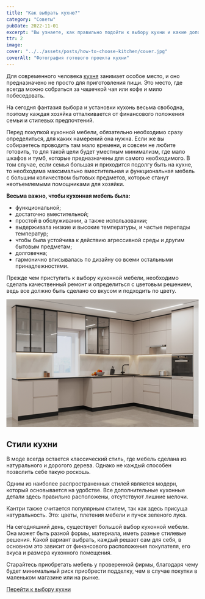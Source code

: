 ```yaml
---
title: "Как выбрать кухню?"
category: "Советы"
pubDate: 2022-11-01
excerpt: "Вы узнаете, как правильно подойти к выбору кухни и какие дополнительные опции помогут сделать её максимально удобной и красивой. "
ttr: 2
image:
cover: "../../assets/posts/how-to-choose-kitchen/cover.jpg"
coverAlt: "Фотография готового проекта кухни"
---
```


Для современного человека [кухня](/rosmebeli/catalog) занимает особое место, и оно предназначено не просто для приготовления пищи. Это место, где всегда можно собраться за чашечкой чая или кофе и мило побеседовать.

На сегодня фантазия выбора и установки кухонь весьма свободна, поэтому каждая хозяйка отталкивается от финансового положения семьи и стилевых предпочтений.

Перед покупкой кухонной мебели, обязательно необходимо сразу определиться, для каких намерений она нужна. Если же вы собираетесь проводить там мало времени, и совсем не любите готовить, то для такой цели будет уместным минимализм, где мало шкафов и тумб, которые предназначены для самого необходимого. В том случае, если семья большая и приходится подолгу быть на кухне, то необходима максимально вместительная и функциональная мебель с большим количеством бытовых предметов, которые станут неотъемлемыми помощниками для хозяйки.

**Весьма важно, чтобы кухонная мебель была:**

- функциональной;
- достаточно вместительной;
- простой в обслуживании, а также использовании;
- выдерживала низкие и высокие температуры, и частые перепады температур;
- чтобы была устойчива к действию агрессивной среды и другим бытовым предметам;
- долговечна;
- гармонично вписывалась по дизайну со всеми остальными принадлежностями.

Прежде чем приступить к выбору кухонной мебели, необходимо сделать качественный ремонт и определиться с цветовым решением, ведь все должно быть сделано со вкусом и подходить по цвету.

![Иллюстрация к проекту](../../assets/posts/how-to-choose-kitchen/kitchen.jpg)

## Стили кухни

В моде всегда остается классический стиль, где мебель сделана из натурального и дорогого дерева. Однако не каждый способен позволить себе такую роскошь.

Одним из наиболее распространенных стилей является модерн, который основывается на удобстве. Все дополнительные кухонные детали здесь правильно расположены, отсутствуют лишние мелочи.

Кантри также считается популярным стилем, так как здесь присуща натуральность. Это: цветы, плетения мебели и пучок зеленого лука.

На сегодняшний день, существует большой выбор кухонной мебели. Она может быть разной формы, материала, иметь разные стилевые решения. Какой вариант выбрать, каждый решает сам для себя, в основном это зависит от финансового расположения покупателя, его вкуса и размера кухонного помещения.

Старайтесь приобретать мебель у проверенной фирмы, благодаря чему будет минимальный риск приобрести подделку, чем в случае покупки в маленьком магазине или на рынке.

[Перейти к выбору кухни](/rosmebeli/catalog)
